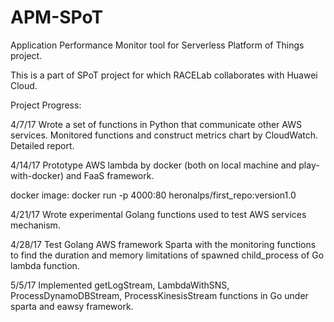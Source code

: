 # APM-SPoT

Application Performance Monitor tool for Serverless Platform of Things project.

This is a part of SPoT project for which RACELab collaborates with Huawei Cloud.

Project Progress:

4/7/17
Wrote a set of functions in Python that communicate other AWS services. Monitored functions and construct metrics chart by CloudWatch. Detailed report.

4/14/17
Prototype AWS lambda by docker (both on local machine and play-with-docker) and FaaS framework.

docker image: docker run -p 4000:80 heronalps/first_repo:version1.0

4/21/17
Wrote experimental Golang functions used to test AWS services mechanism.		

4/28/17
Test Golang AWS framework Sparta with the monitoring functions to find the duration and memory limitations of spawned child_process of Go lambda function.

5/5/17
Implemented getLogStream, LambdaWithSNS, ProcessDynamoDBStream, ProcessKinesisStream functions in Go under sparta and eawsy framework.
